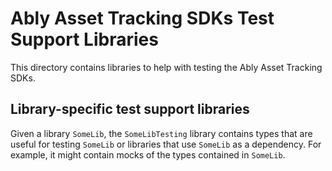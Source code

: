 # Ably Asset Tracking SDKs Test Support Libraries

This directory contains libraries to help with testing the Ably Asset Tracking SDKs.

## Library-specific test support libraries

Given a library `SomeLib`, the `SomeLibTesting` library contains types that are useful for testing `SomeLib` or libraries that use `SomeLib` as a dependency. For example, it might contain mocks of the types contained in `SomeLib`.
